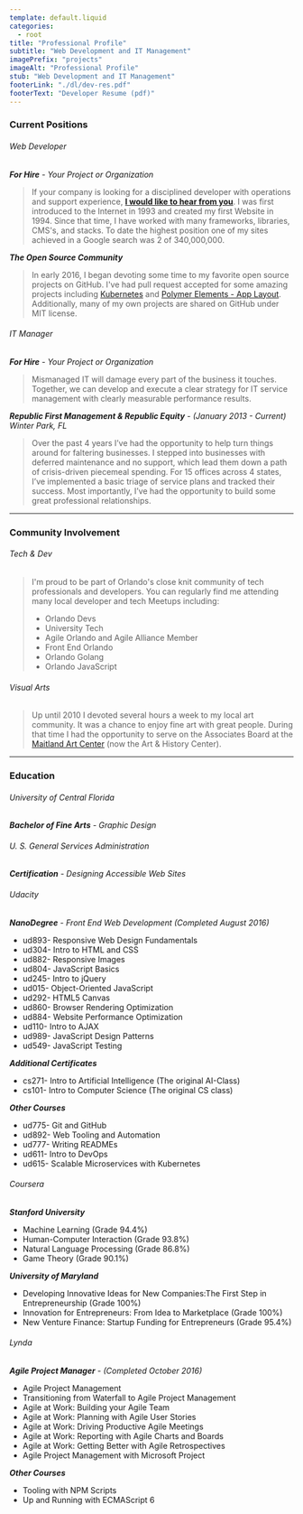 ```yaml
---
template: default.liquid
categories: 
  - root
title: "Professional Profile"
subtitle: "Web Development and IT Management"
imagePrefix: "projects"
imageAlt: "Professional Profile"
stub: "Web Development and IT Management"
footerLink: "./dl/dev-res.pdf"
footerText: "Developer Resume (pdf)"
---
```


### Current Positions

###### Web Developer
_**For Hire** - Your Project or Organization_

> If your company is looking for a disciplined developer with operations and support experience, [**I would like to hear from you**](#).
> I was first introduced to the Internet in 1993 and created my first Website in 1994.
> Since that time, I have worked with many frameworks, libraries, CMS's, and stacks. 
> To date the highest position one of my sites achieved in a Google search was 2 of 340,000,000.

_**The Open Source Community**_

> In early 2016, I began devoting some time to my favorite open source projects on GitHub.
> I've had pull request accepted for some amazing projects including [Kubernetes](https://k8s.io) and [Polymer Elements - App Layout](https://github.com/PolymerElements/app-layout).
> Additionally, many of my own projects are shared on GitHub under MIT license.

###### IT Manager

_**For Hire** - Your Project or Organization_

> Mismanaged IT will damage every part of the business it touches.
> Together, we can develop and execute a clear strategy for IT service management with clearly measurable performance results.

_**Republic First Management & Republic Equity** - (January 2013 - Current) Winter Park, FL_
> Over the past 4 years I’ve had the opportunity to help turn things around for faltering businesses. 
> I stepped into businesses with deferred maintenance and no support, which lead them down a path of crisis-driven piecemeal spending.
> For 15 offices across 4 states, I’ve implemented a basic triage of service plans and tracked their success.
> Most importantly, I’ve had the opportunity to build some great professional relationships.

---

### Community Involvement

###### Tech & Dev

>I'm proud to be part of Orlando's close knit community of tech professionals and developers.
>You can regularly find me attending many local developer and tech Meetups including:
>  - Orlando Devs
>  - University Tech
>  - Agile Orlando and Agile Alliance Member
>  - Front End Orlando
>  - Orlando Golang
>  - Orlando JavaScript

###### Visual Arts

>Up until 2010 I devoted several hours a week to my local art community. 
>It was a chance to enjoy fine art with great people.
>During that time I had the opportunity to serve on the Associates Board at the [Maitland Art Center](http://artandhistory.org/maitland-art-center) (now the Art & History Center).

---

### Education
###### University of Central Florida

_**Bachelor of Fine Arts** - Graphic Design_

###### U. S. General Services Administration

_**Certification** - Designing Accessible Web Sites_

###### Udacity
_**NanoDegree** - Front End Web Development (Completed August 2016)_
  - ud893- Responsive Web Design Fundamentals
  - ud304- Intro to HTML and CSS
  - ud882- Responsive Images
  - ud804- JavaScript Basics
  - ud245- Intro to jQuery
  - ud015- Object-Oriented JavaScript
  - ud292- HTML5 Canvas
  - ud860- Browser Rendering Optimization
  - ud884- Website Performance Optimization
  - ud110- Intro to AJAX
  - ud989- JavaScript Design Patterns
  - ud549- JavaScript Testing

***Additional Certificates***
  - cs271- Intro to Artificial Intelligence (The original AI-Class)
  - cs101- Intro to Computer Science (The original CS class)

***Other Courses***
  - ud775- Git and GitHub
  - ud892- Web Tooling and Automation
  - ud777- Writing READMEs
  - ud611- Intro to DevOps
  - ud615- Scalable Microservices with Kubernetes


###### Coursera

***Stanford University***
  - Machine Learning (Grade 94.4%)
  - Human-Computer Interaction (Grade 93.8%)
  - Natural Language Processing (Grade 86.8%)
  - Game Theory (Grade 90.1%)

***University of Maryland***
  - Developing Innovative Ideas for New Companies:The First Step in Entrepreneurship (Grade 100%)
  - Innovation for Entrepreneurs: From Idea to Marketplace (Grade 100%)
  - New Venture Finance: Startup Funding for Entrepreneurs (Grade 95.4%)

###### Lynda

_**Agile Project Manager** - (Completed October 2016)_
  - Agile Project Management
  - Transitioning from Waterfall to Agile Project Management
  - Agile at Work: Building your Agile Team
  - Agile at Work: Planning with Agile User Stories
  - Agile at Work: Driving Productive Agile Meetings
  - Agile at Work: Reporting with Agile Charts and Boards
  - Agile at Work: Getting Better with Agile Retrospectives
  - Agile Project Management with Microsoft Project

***Other Courses***
  - Tooling with NPM Scripts
  - Up and Running with ECMAScript 6
